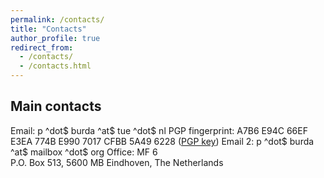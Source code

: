 ```yaml
---
permalink: /contacts/
title: "Contacts"
author_profile: true
redirect_from: 
  - /contacts/
  - /contacts.html
---
```


## Main contacts

  Email:      p ^dot$ burda ^at$ tue ^dot$ nl
  PGP fingerprint:  A7B6 E94C 66EF E3EA 774B E990 7017 CFBB 5A49 6228 ([PGP key](https://pburda.win.tue.nl/public.gpg))
  Email 2:    p ^dot$ burda ^at$ mailbox ^dot$ org
  Office:     MF 6  
        P.O. Box 513, 5600 MB
        Eindhoven, The Netherlands